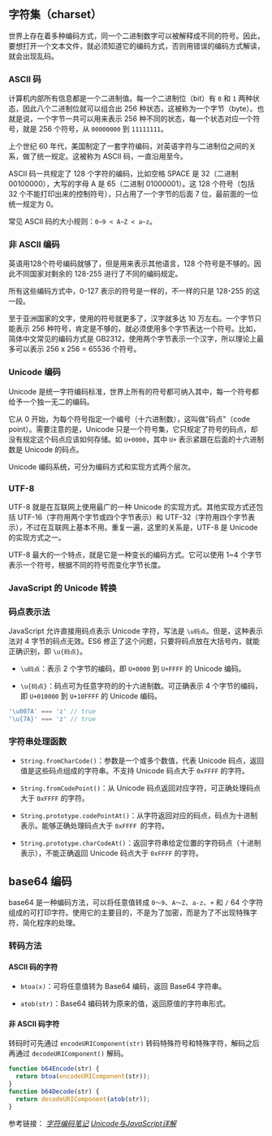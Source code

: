 ## 字符集（charset）

世界上存在着多种编码方式，同一个二进制数字可以被解释成不同的符号。因此，要想打开一个文本文件，就必须知道它的编码方式，否则用错误的编码方式解读，就会出现乱码。

### ASCII 码

计算机内部所有信息都是一个二进制值。每一个二进制位（bit）有 `0` 和 `1` 两种状态，因此八个二进制位就可以组合出 256 种状态，这被称为一个字节（byte）。也就是说，一个字节一共可以用来表示 256 种不同的状态，每一个状态对应一个符号，就是 256 个符号，从 `00000000` 到 `11111111`。

上个世纪 60 年代，美国制定了一套字符编码，对英语字符与二进制位之间的关系，做了统一规定。这被称为 ASCII 码，一直沿用至今。

ASCII 码一共规定了 128 个字符的编码，比如空格 SPACE 是 32（二进制 00100000），大写的字母 A 是 65（二进制 01000001）。这 128 个符号（包括 32 个不能打印出来的控制符号），只占用了一个字节的后面 7 位，最前面的一位统一规定为 0。

常见 ASCII 码的大小规则：`0~9 < A~Z < a~z`。

### 非 ASCII 编码

英语用128个符号编码就够了，但是用来表示其他语言，128 个符号是不够的。因此不同国家对剩余的 128-255 进行了不同的编码规定。

所有这些编码方式中，0-127 表示的符号是一样的，不一样的只是 128-255 的这一段。

至于亚洲国家的文字，使用的符号就更多了，汉字就多达 10 万左右。一个字节只能表示 256 种符号，肯定是不够的，就必须使用多个字节表达一个符号。比如，简体中文常见的编码方式是 GB2312，使用两个字节表示一个汉字，所以理论上最多可以表示 256 x 256 = 65536 个符号。

### Unicode 编码

Unicode 是统一字符编码标准，世界上所有的符号都可纳入其中，每一个符号都给予一个独一无二的编码。

它从 0 开始，为每个符号指定一个编号（十六进制数），这叫做"码点"（code point）。需要注意的是，Unicode 只是一个符号集，它只规定了符号的码点，却没有规定这个码点应该如何存储。如 `U+0000`，其中 `U+` 表示紧跟在后面的十六进制数是 Unicode 的码点。

Unicode 编码系统，可分为编码方式和实现方式两个层次。

### UTF-8

UTF-8 就是在互联网上使用最广的一种 Unicode 的实现方式。其他实现方式还包括 UTF-16（字符用两个字节或四个字节表示）和 UTF-32（字符用四个字节表示），不过在互联网上基本不用。重复一遍，这里的关系是，UTF-8 是 Unicode 的实现方式之一。

UTF-8 最大的一个特点，就是它是一种变长的编码方式。它可以使用 1~4 个字节表示一个符号，根据不同的符号而变化字节长度。

### JavaScript 的 Unicode 转换

### 码点表示法

JavaScript 允许直接用码点表示 Unicode 字符，写法是 `\u码点`。但是，这种表示法对 4 字节的码点无效。ES6 修正了这个问题，只要将码点放在大括号内，就能正确识别，即 `\u{码点}`。

- `\u码点`：表示 2 个字节的编码，即 `U+0000` 到 `U+FFFF` 的 Unicode 编码。

- `\u{码点}`：码点可为任意字符的的十六进制数。可正确表示 4 个字节的编码，即 `U+010000` 到 `U+10FFFF` 的 Unicode 编码。

```js
'\u007A' === 'z' // true
'\u{7A}' === 'z' // true
```

### 字符串处理函数

- `String.fromCharCode()`：参数是一个或多个数值，代表 Unicode 码点，返回值是这些码点组成的字符串。不支持 Unicode 码点大于 `0xFFFF` 的字符。

- `String.fromCodePoint()`：从 Unicode 码点返回对应字符，可正确处理码点大于 `0xFFFF` 的字符。

- `String.prototype.codePointAt()`：从字符返回对应的码点，码点为十进制表示。能够正确处理码点大于 `0xFFFF `的字符。

- `String.prototype.charCodeAt()`：返回字符串给定位置的字符码点（十进制表示），不能正确返回 Unicode 码点大于 `0xFFFF` 的字符。

## base64 编码

base64 是一种编码方法，可以将任意值转成 `0～9`、`A～Z`、`a-z`、`+` 和 `/` 64 个字符组成的可打印字符。使用它的主要目的，不是为了加密，而是为了不出现特殊字符，简化程序的处理。

### 转码方法

#### ASCII 码的字符

- `btoa(x)`：可将任意值转为 Base64 编码，返回 Base64 字符串。

- `atob(str)`：Base64 编码转为原来的值，返回原值的字符串形式。

#### 非 ASCII 码字符

转码时可先通过 `encodeURIComponent(str)` 转码特殊符号和特殊字符，解码之后再通过 `decodeURIComponent()` 解码。

```js
function b64Encode(str) {
  return btoa(encodeURIComponent(str));
}
function b64Decode(str) {
  return decodeURIComponent(atob(str));
}
```

参考链接：
 [*字符编码笔记*](http://www.ruanyifeng.com/blog/2007/10/ascii_unicode_and_utf-8.html)
 [*Unicode与JavaScript详解*](http://www.ruanyifeng.com/blog/2014/12/unicode.html)
